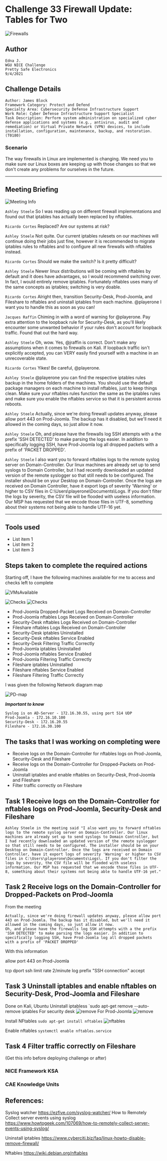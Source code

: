 # Challenge 33 Firewall Update: Tables for Two

![Firewalls](../Event/NICE33.png)

## Author
```
Edna J.
WGU NICE Challenge
Pretty Safe Electronics
9/4/2021
```

## Challenge Details
```
Author: James Block
Framework Category: Protect and Defend
Specialty Area: Cybersecurity Defense Infrastructure Support
Work Role: Cyber Defense Infrastructure Support Specialist
Task Description: Perform system administration on specialized cyber defense applications and systems (e.g., antivirus, audit and remediation) or Virtual Private Network (VPN) devices, to include installation, configuration, maintenance, backup, and restoration. (T0180) 
```

### Scenario
The way firewalls in Linux are implemented is changing. We need you to make sure our Linux boxes are keeping up with those changes so that we don't create any problems for ourselves in the future.

-----
## Meeting Briefing

![Meeting Info](./images/Meeting.PNG)

`Ashley Steele`
So I was reading up on different firewall implementations and found out that iptables has actually been replaced by nftables.

`Ricardo Cortes`
Replaced? Are our systems at risk?

`Ashley Steele`
Not quite. Our current iptables rulesets on our machines will continue doing their jobs just fine, however it is recommended to migrate iptables rules to nftables and to configure all new firewalls with nftables instead.

`Ricardo Cortes`
Should we make the switch? Is it pretty difficult?

`Ashley Steele`
Newer linux distributions will be coming with nftables by default and it does have advantages, so I would recommend switching over. In fact, I would entirely remove iptables. Fortunately nftables uses many of the same concepts as iptables; switching is very doable.

`Ricardo Cortes`
Alright then, transition Security-Desk, Prod-Joomla, and Fileshare to nftables and uninstall iptables from each machine. @playerone I want you to handle this as soon as you can!

`Jacques Raffin`
Chiming in with a word of warning for @playerone. Pay extra attention to the loopback rule for Security-Desk, as you'll likely encounter some unwanted behavior if your rules don't account for loopback traffic. Found that out the hard way.

`Ashley Steele`
Oh, wow. Yes, @jraffin is correct. Don't make any assumptions when it comes to firewalls on Kali. If loopback traffic isn't explicitly accepted, you can VERY easily find yourself with a machine in an unrecoverable state.

`Ricardo Cortes`
Yikes! Be careful, @playerone.

`Ashley Steele`
@playerone you can find the respective iptables rules backup in the home folders of the machines. You should use the default package managers on each machine to install nftables, just to keep things clean. Make sure your nftables rules function the same as the iptables rules and make sure you enable the nftables service so that it is persistent across reboots.

`Ashley Steele`
Actually, since we're doing firewall updates anyway, please allow port 443 on Prod-Joomla. The backup has it disabled, but we'll need it allowed in the coming days, so just allow it now.

`Ashley Steele`
Oh, and please have the firewalls log SSH attempts with a the prefix 'SSH DETECTED' to make parsing the logs easier. In addition to specifically logging SSH, have Prod-Joomla log all dropped packets with a prefix of 'PACKET DROPPED'.

`Ashley Steele`
I also want you to forward nftables logs to the remote syslog server on Domain-Controller. Our linux machines are already set up to send syslogs to Domain Controller, but I had recently downloaded an updated version of the remote syslogger so that still needs to be configured. The installer should be on your Desktop on Domain-Controller. Once the logs are received on Domain Controller, have it export logs of severity 'Warning' or higher to CSV files in C:\Users\playerone\Documents\Logs\. If you don't filter the logs by severity, the CSV file will be flooded with useless information. Our MSP has requested that we encode those files in UTF-8, something about their systems not being able to handle UTF-16 yet.


---
## Tools used

 - List item 1
 - List item 2
 - List item 3


## Steps taken to complete the required actions

Starting off, I have the following machines available for me to access and checks left to complete

![VMsAvailable](./images/VMs-available.PNG)

![Checks](./images/checks.PNG)
![Checks](./images/checks2.PNG)

- Prod-Joomla Dropped-Packet Logs Received on Domain-Controller	
- Prod-Joomla nftables Logs Received on Domain-Controller	
- Security-Desk nftables Logs Received on Domain-Controller	
- Fileshare nftables Logs Received on Domain-Controller	
- Security-Desk iptables Uninstalled
- Security-Desk nftables Service Enabled
- Security-Desk Filtering Traffic Correctly	
- Prod-Joomla iptables Uninstalled	
- Prod-Joomla nftables Service Enabled
- Prod-Joomla Filtering Traffic Correctly	
- Fileshare iptables Uninstalled	
- Fileshare nftables Service Enabled	
- Fileshare Filtering Traffic Correctly	


I was given the following Network diagram map

![PD-map](./images/PD-map.jpg)

***Important to know***
```
Syslog is on AD-Server - 172.16.30.55, using port 514 UDP
Prod-Joomla - 172.16.10.100
Security-Desk - 172.16.20.55
Fileshare - 172.16.30.100
```

## The tasks that I was working on completing were
 - Receive logs on the Domain-Controller for nftables logs on Prod-Joomla, Security-Desk and Fileshare
 - Receive logs on the Domain-Controller for Dropped-Packets on Prod-Joomla
 - Uninstall iptables and enable nftables on Security-Desk, Prod-Joomla and Fileshare
 - Filter traffic correctly on Fileshare



## Task 1 Receive logs on the Domain-Controller for nftables logs on Prod-Joomla, Security-Desk and Fileshare
```
Ashley Steele in the meeting said "I also want you to forward nftables logs to the remote syslog server on Domain-Controller. Our linux machines are already set up to send syslogs to Domain Controller, but I had recently downloaded an updated version of the remote syslogger so that still needs to be configured. The installer should be on your Desktop on Domain-Controller. Once the logs are received on Domain Controller, have it export logs of severity 'Warning' or higher to CSV files in C:\Users\playerone\Documents\Logs\. If you don't filter the logs by severity, the CSV file will be flooded with useless information. Our MSP has requested that we encode those files in UTF-8, something about their systems not being able to handle UTF-16 yet."
```


## Task 2 Receive logs on the Domain-Controller for Dropped-Packets on Prod-Joomla
From the meeting
```
Actually, since we're doing firewall updates anyway, please allow port 443 on Prod-Joomla. The backup has it disabled, but we'll need it allowed in the coming days, so just allow it now. 
Oh, and please have the firewalls log SSH attempts with a the prefix 'SSH DETECTED' to make parsing the logs easier. In addition to specifically logging SSH, have Prod-Joomla log all dropped packets with a prefix of 'PACKET DROPPED'
```
With this information 

allow port 443 on Prod-Joomla


tcp dport ssh limit rate 2/minute log prefix "SSH connection" accept


## Task 3 Uninstall iptables and enable nftables on Security-Desk, Prod-Joomla and Fileshare
Done on Kali, Ubuntu
Uninstall iptabless
`sudo apt-get remove --auto-remove iptables
For security desk
![remove](./images/RMiptables.PNG)
For Prod-Joomla
![remove](./images/RMiptablesProdJoomla.PNG)

Install NFtables
`sudo apt-get install nftables`
![nftables](./images/InstallNFTables.PNG)

Enable nftables
`systemctl enable nftables.service`



## Task 4 Filter traffic correctly on Fileshare




(Get this info before deploying challenge or after)
### NICE Framework KSA


### CAE Knowledge Units


## References:
Syslog watcher https://ezfive.com/syslog-watcher/
How to Remotely Collect server events using syslog
https://www.howtogeek.com/107069/how-to-remotely-collect-server-events-using-syslog/

Uninstall iptables https://www.cyberciti.biz/faq/linux-howto-disable-remove-firewall/

Nftables https://wiki.debian.org/nftables